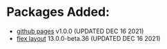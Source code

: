 # Packages Added:
- [github pages](https://www.npmjs.com/package/angular-cli-ghpages) v1.0.0 (UPDATED DEC 16 2021)
- [flex layout](https://github.com/angular/flex-layout) 13.0.0-beta.36 (UPDATED DEC 16 2021)
